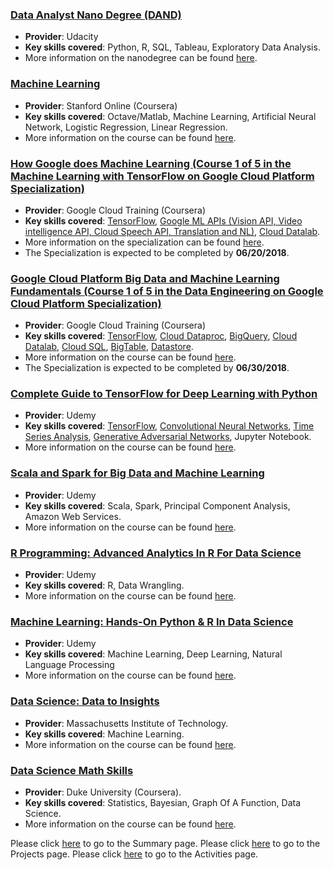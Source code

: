 ### [Data Analyst Nano Degree (DAND)](https://confirm.udacity.com/DJTLPHQC)
- **Provider**: Udacity
- **Key skills covered**: Python, R, SQL, Tableau, Exploratory Data Analysis.
- More information on the nanodegree can be found [here](https://www.udacity.com/course/data-analyst-nanodegree--nd002).

### [Machine Learning](https://www.coursera.org/account/accomplishments/certificate/M5TJJUL6W8N7)
- **Provider**: Stanford Online (Coursera)
- **Key skills covered**: Octave/Matlab, Machine Learning, Artificial Neural Network, Logistic Regression, Linear Regression.
- More information on the course can be found [here](https://www.coursera.org/learn/machine-learning).

### [How Google does Machine Learning (Course 1 of 5 in the Machine Learning with TensorFlow on Google Cloud Platform Specialization)](https://www.coursera.org/account/accomplishments/certificate/Q36P6YBCM5TL)
- **Provider**: Google Cloud Training (Coursera)
- **Key skills covered**: [TensorFlow](https://www.tensorflow.org/), [Google ML APIs (Vision API, Video intelligence API, Cloud Speech API, Translation and NL)](https://cloud.google.com/products/machine-learning/), [Cloud Datalab](https://cloud.google.com/datalab/).
- More information on the specialization can be found [here](https://www.coursera.org/specializations/machine-learning-tensorflow-gcp).
- The Specialization is expected to be completed by **06/20/2018**.

### [Google Cloud Platform Big Data and Machine Learning Fundamentals (Course 1 of 5 in the Data Engineering on Google Cloud Platform Specialization)](https://www.coursera.org/account/accomplishments/certificate/7UP62ZZSZCNA)
- **Provider**: Google Cloud Training (Coursera)
- **Key skills covered**: [TensorFlow](https://www.tensorflow.org/), [Cloud Dataproc](https://cloud.google.com/dataproc/), [BigQuery](https://cloud.google.com/bigquery/), [Cloud Datalab](https://cloud.google.com/datalab/), [Cloud SQL](https://cloud.google.com/sql/), [BigTable](https://cloud.google.com/bigtable/), [Datastore](https://cloud.google.com/datastore/).
- More information on the course can be found [here](https://www.coursera.org/learn/gcp-big-data-ml-fundamentals).
- The Specialization is expected to be completed by **06/30/2018**.

### [Complete Guide to TensorFlow for Deep Learning with Python](https://www.udemy.com/certificate/UC-592ZQV15/)
- **Provider**: Udemy
- **Key skills covered**: [TensorFlow](https://www.tensorflow.org/), [Convolutional Neural Networks](https://en.wikipedia.org/wiki/Convolutional_neural_network), [Time Series Analysis](https://en.wikipedia.org/wiki/Time_series), [Generative Adversarial Networks](https://en.wikipedia.org/wiki/Generative_adversarial_network), Jupyter Notebook.
- More information on the course can be found [here](https://www.udemy.com/complete-guide-to-tensorflow-for-deep-learning-with-python/).

### [Scala and Spark for Big Data and Machine Learning](https://www.udemy.com/certificate/UC-L7RYSULB/)
- **Provider**: Udemy
- **Key skills covered**: Scala, Spark, Principal Component Analysis, Amazon Web Services.
- More information on the course can be found [here](https://www.udemy.com/scala-and-spark-for-big-data-and-machine-learning).

### [R Programming: Advanced Analytics In R For Data Science](https://www.udemy.com/certificate/UC-GJWO8QI4/)
- **Provider**: Udemy
- **Key skills covered**: R, Data Wrangling.
- More information on the course can be found [here](https://www.udemy.com/r-analytics/).

### [Machine Learning: Hands-On Python & R In Data Science](https://www.udemy.com/certificate/UC-4T2Q75W7/)
- **Provider**: Udemy
- **Key skills covered**: Machine Learning, Deep Learning, Natural Language Processing
- More information on the course can be found [here](https://www.udemy.com/machinelearning/).

### [Data Science: Data to Insights](https://mitxpro.mit.edu/certificates/ad6c039f5d2840e8aa5fc710bb61a7cf)
- **Provider**: Massachusetts Institute of Technology.
- **Key skills covered**: Machine Learning.
- More information on the course can be found [here](https://mitxpro.mit.edu/courses/course-v1:MITProfessionalX+DSx+2017_T2/about).

### [Data Science Math Skills](https://www.coursera.org/account/accomplishments/certificate/KL8EMNZYNXRM)
- **Provider**: Duke University (Coursera).
- **Key skills covered**: Statistics, Bayesian, Graph Of A Function, Data Science.
- More information on the course can be found [here](https://www.coursera.org/learn/datasciencemathskills).

Please click [here](https://github.com/tkannab/Data-Science-Summary) to go to the Summary page.
Please click [here](https://github.com/tkannab/Data-Science-Summary/blob/master/projects.md) to go to the Projects page.
Please click [here](https://github.com/tkannab/Data-Science-Summary/blob/master/Activities.md) to go to the Activities page.

